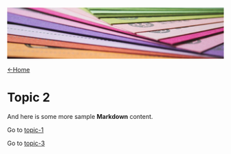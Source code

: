 ![](images/andrew-pons-6-RhsUzKO6g-unsplash-cropped.jpg ':class=header-image-full-width')

[←Home](home.md)

# Topic 2

And here is some more sample **Markdown** content.  

Go to [topic-1](topic-1.md)

Go to [topic-3](topic-3.md)